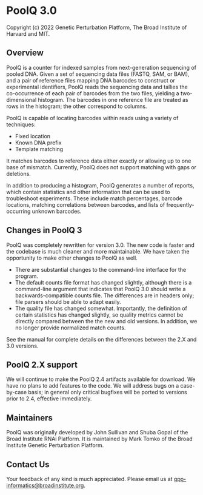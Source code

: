 # PoolQ 3.0

Copyright (c) 2022 Genetic Perturbation Platform, The Broad Institute of Harvard and MIT.

## Overview

PoolQ is a counter for indexed samples from next-generation sequencing of pooled DNA. Given a set
of sequencing data files (FASTQ, SAM, or BAM), and a pair of reference files mapping DNA barcodes
to construct or experimental identifiers, PoolQ reads the sequencing data and tallies the 
co-occurrence of each pair of barcodes from the two files, yielding a two-dimensional histogram.
The barcodes in one reference file are treated as rows in the histogram; the other correspond to 
columns.

PoolQ is capable of locating barcodes within reads using a variety of techniques:
* Fixed location
* Known DNA prefix
* Template matching

It matches barcodes to reference data either exactly or allowing up to one base of mismatch. Currently,
PoolQ does not support matching with gaps or deletions.

In addition to producing a histogram, PoolQ generates a number of reports, which contain statistics and
other information that can be used to troubleshoot experiments. These include match percentages, barcode 
locations, matching correlations between barcodes, and lists of frequently-occurring unknown barcodes.

## Changes in PoolQ 3

PoolQ was completely rewritten for version 3.0. The new code is faster and the codebase is much cleaner
and more maintainable. We have taken the opportunity to make other changes to PoolQ as well.

* There are substantial changes to the command-line interface for the program.
* The default counts file format has changed slightly, although there is a command-line 
argument that indicates that PoolQ 3.0 should write a backwards-compatible counts file. The differences
are in headers only; file parsers should be able to adapt easily.
* The quality file has changed somewhat. Importantly, the definition of certain statistics has changed
slightly, so quality metrics cannot be directly compared between the the new and old versions. In addition,
we no longer provide normalized match counts.

See the manual for complete details on the differences between the 2.X and 3.0 versions.

## PoolQ 2.X support

We will continue to make the PoolQ 2.4 artifacts available for download. We have no plans to add features
to the code. We will address bugs on a case-by-case basis; in general only critical bugfixes will be 
ported to versions prior to 2.4, effective immediately.

## Maintainers 

PoolQ was originally developed by John Sullivan and Shuba Gopal of the Broad Institute RNAi Platform. It 
is maintained by Mark Tomko of the Broad Institute Genetic Perturbation Platform.

## Contact Us

Your feedback of any kind is much appreciated. Please email us at gpp-informatics@broadinstitute.org.


